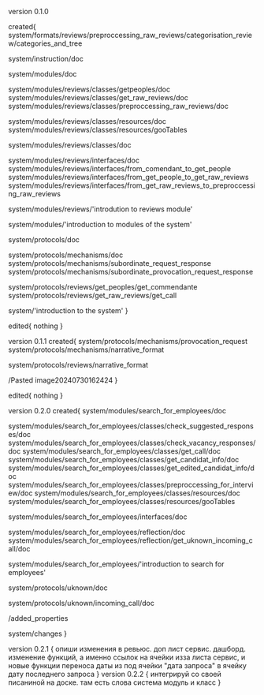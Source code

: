 version 0.1.0

created{
system/formats/reviews/preproccessing_raw_reviews/categorisation_review/categories_and_tree

system/instruction/doc

system/modules/doc

system/modules/reviews/classes/getpeoples/doc
system/modules/reviews/classes/get_raw_reviews/doc
system/modules/reviews/classes/preproccessing_raw_reviews/doc

system/modules/reviews/classes/resources/doc
system/modules/reviews/classes/resources/gooTables

system/modules/reviews/classes/doc

system/modules/reviews/interfaces/doc
system/modules/reviews/interfaces/from_comendant_to_get_people
system/modules/reviews/interfaces/from_get_people_to_get_raw_reviews
system/modules/reviews/interfaces/from_get_raw_reviews_to_preproccessing_raw_reviews

system/modules/reviews/'introdution to reviews module'

system/modules/'introduction to modules of the system'

system/protocols/doc

system/protocols/mechanisms/doc
system/protocols/mechanisms/subordinate_request_response
system/protocols/mechanisms/subordinate_provocation_request_response

system/protocols/reviews/get_peoples/get_commendante
system/protocols/reviews/get_raw_reviews/get_call

system/'introduction to the system'
}

edited{
nothing
}

version 0.1.1
created{
system/protocols/mechanisms/provocation_request
system/protocols/mechanisms/narrative_format

system/protocols/reviews/narrative_format

/Pasted image20240730162424
}

edited{
nothing
}

version 0.2.0
created{
system/modules/search_for_employees/doc

system/modules/search_for_employees/classes/check_suggested_responses/doc
system/modules/search_for_employees/classes/check_vacancy_responses/doc
system/modules/search_for_employees/classes/get_call/doc
system/modules/search_for_employees/classes/get_candidat_info/doc
system/modules/search_for_employees/classes/get_edited_candidat_info/doc
system/modules/search_for_employees/classes/preproccessing_for_interview/doc
system/modules/search_for_employees/classes/resources/doc
system/modules/search_for_employees/classes/resources/gooTables

system/modules/search_for_employees/interfaces/doc

system/modules/search_for_employees/reflection/doc
system/modules/search_for_employees/reflection/get_uknown_incoming_call/doc

system/modules/search_for_employees/'introduction to search for employees'

system/protocols/uknown/doc

system/protocols/uknown/incoming_call/doc

/added_properties

system/changes
}

version 0.2.1
{
опиши изменения в ревьюс. доп лист сервис. дашборд. изменение функций, а именно ссылок на ячейки изза листа сервис, и новые функции переноса даты из под ячейки "дата запроса" в ячейку дату последнего запроса
}
version 0.2.2 {
интегрируй со своей писаниной на доске. там есть слова система модуль и класс
}